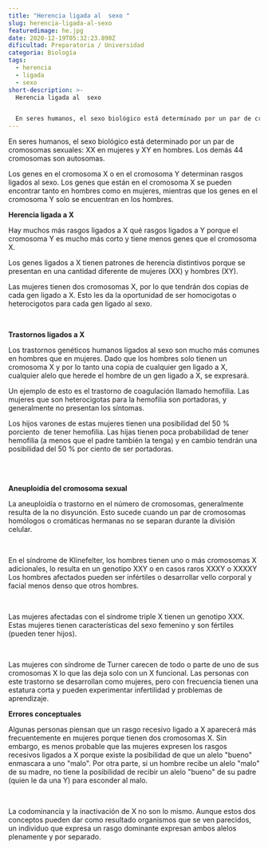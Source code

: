 ```yaml
---
title: "Herencia ligada al  sexo "
slug: herencia-ligada-al-sexo
featuredimage: he.jpg
date: 2020-12-19T05:32:23.890Z
dificultad: Preparatoria / Universidad
categoria: Biología
tags:
  - herencia
  - ligada
  - sexo
short-description: >-
  Herencia ligada al  sexo 


  En seres humanos, el sexo biológico está determinado por un par de cromosomas sexuales: XX en mujeres y XY en hombres. Los demás 44 cromosomas son autosomas.
---
```

En seres humanos, el sexo biológico está determinado por un par de cromosomas sexuales: XX en mujeres y XY en hombres. Los demás 44 cromosomas son autosomas.

Los genes en el cromosoma X o en el cromosoma Y determinan rasgos ligados al sexo. Los genes que están en el cromosoma X se pueden encontrar tanto en hombres como en mujeres, mientras que los genes en el cromosoma Y solo se encuentran en los hombres.



**Herencia ligada a X**

Hay muchos más rasgos ligados a X qué rasgos ligados a Y porque el cromosoma Y es mucho más corto y tiene menos genes que el cromosoma X.

Los genes ligados a X tienen patrones de herencia distintivos porque se presentan en una cantidad diferente de mujeres (XX) y hombres (XY).

Las mujeres tienen dos cromosomas X, por lo que tendrán dos copias de cada gen ligado a X. Esto les da la oportunidad de ser homocigotas o heterocigotos para cada gen ligado al sexo.

</br>

**Trastornos ligados a X**

Los trastornos genéticos humanos ligados al sexo son mucho más comunes en hombres que en mujeres. Dado que los hombres solo tienen un cromosoma X y por lo tanto una copia de cualquier gen ligado a X, cualquier alelo que herede el hombre de un gen ligado a X, se expresará.

Un ejemplo de esto es el trastorno de coagulación llamado hemofilia. Las mujeres que son heterocigotas para la hemofilia son portadoras, y generalmente no presentan los síntomas.

Los hijos varones de estas mujeres tienen una posibilidad del 50 % porciento  de tener hemofilia. Las hijas tienen poca probabilidad de tener hemofilia (a menos que el padre también la tenga) y en cambio tendrán una posibilidad del 50 % por ciento de ser portadoras.


</br></br>

**Aneuploidía del cromosoma sexual**

La aneuploidía o trastorno en el número de cromosomas, generalmente resulta de la no disyunción. Esto sucede cuando un par de cromosomas homólogos o cromáticas hermanas no se separan durante la división celular.

</br>

En el síndrome de Klinefelter, los hombres tienen uno o más cromosomas X adicionales, lo resulta en un genotipo XXY o en casos raros XXXY o XXXXY Los hombres afectados pueden ser infértiles o desarrollar vello corporal y facial menos denso que otros hombres.

</br>

Las mujeres afectadas con el síndrome triple X tienen un genotipo XXX. Estas mujeres tienen características del sexo femenino y son fértiles (pueden tener hijos).

</br>

Las mujeres con síndrome de Turner carecen de todo o parte de uno de sus cromosomas X lo que las deja solo con un X funcional. Las personas con este trastorno se desarrollan como mujeres, pero con frecuencia tienen una estatura corta y pueden experimentar infertilidad y problemas de aprendizaje.



**Errores conceptuales** 

Algunas personas piensan que un rasgo recesivo ligado a X aparecerá más frecuentemente en mujeres porque tienen dos cromosomas X. Sin embargo, es menos probable que las mujeres expresen los rasgos recesivos ligados a X porque existe la posibilidad de que un alelo "bueno" enmascara a uno "malo". Por otra parte, si un hombre recibe un alelo "malo" de su madre, no tiene la posibilidad de recibir un alelo "bueno" de su padre (quien le da una Y) para esconder al malo.

</br>

La codominancia y la inactivación de X no son lo mismo. Aunque estos dos conceptos pueden dar como resultado organismos que se ven parecidos, un individuo que expresa un rasgo dominante expresan ambos alelos plenamente y por separado.